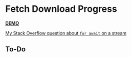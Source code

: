 # Fetch Download Progress

[**DEMO**](https://tomashubelbauer.github.io/fetch-download-progress)

[My Stack Overflow question about `for await` on a stream](https://stackoverflow.com/q/56991610/2715716)

## To-Do
